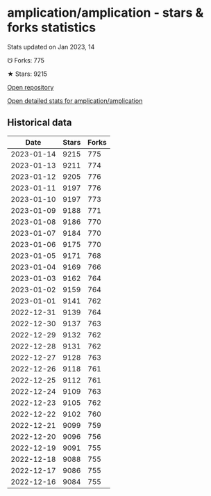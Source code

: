 # amplication/amplication - stars & forks statistics

Stats updated on Jan 2023, 14

☋ Forks: 775

★ Stars: 9215

[Open repository](https://github.com/amplication/amplication)

[Open detailed stats for amplication/amplication](https://reviewgithub.com/rep/amplication/amplication)

## Historical data
| Date | Stars | Forks |
|------|-------|-------|
| 2023-01-14 | 9215 | 775 | 
| 2023-01-13 | 9211 | 774 | 
| 2023-01-12 | 9205 | 776 | 
| 2023-01-11 | 9197 | 776 | 
| 2023-01-10 | 9197 | 773 | 
| 2023-01-09 | 9188 | 771 | 
| 2023-01-08 | 9186 | 770 | 
| 2023-01-07 | 9184 | 770 | 
| 2023-01-06 | 9175 | 770 | 
| 2023-01-05 | 9171 | 768 | 
| 2023-01-04 | 9169 | 766 | 
| 2023-01-03 | 9162 | 764 | 
| 2023-01-02 | 9159 | 764 | 
| 2023-01-01 | 9141 | 762 | 
| 2022-12-31 | 9139 | 764 | 
| 2022-12-30 | 9137 | 763 | 
| 2022-12-29 | 9132 | 762 | 
| 2022-12-28 | 9131 | 762 | 
| 2022-12-27 | 9128 | 763 | 
| 2022-12-26 | 9118 | 761 | 
| 2022-12-25 | 9112 | 761 | 
| 2022-12-24 | 9109 | 763 | 
| 2022-12-23 | 9105 | 762 | 
| 2022-12-22 | 9102 | 760 | 
| 2022-12-21 | 9099 | 759 | 
| 2022-12-20 | 9096 | 756 | 
| 2022-12-19 | 9091 | 755 | 
| 2022-12-18 | 9088 | 755 | 
| 2022-12-17 | 9086 | 755 | 
| 2022-12-16 | 9084 | 755 | 


